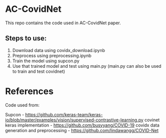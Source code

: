 # AC-CovidNet
This repo contains the code used in AC-CovidNet paper.

## Steps to use:
1. Download data using covidx_download.ipynb
2. Preprocess using preprocessing.ipynb
3. Train the model using supcon.py
4. Use that trained model and test using main.py
(main.py can also be used to train and test covidnet)

# References
Code used from:

Supcon - https://github.com/keras-team/keras-io/blob/master/examples/vision/supervised-contrastive-learning.py
covinet keras implementation - https://github.com/busyyang/COVID-19
covidx data generation and preprocessing - https://github.com/lindawangg/COVID-Net
